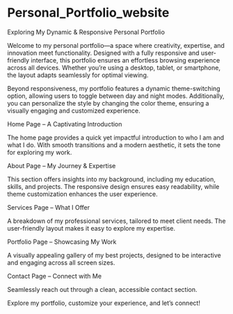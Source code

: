 # Personal_Portfolio_website
Exploring My Dynamic & Responsive Personal Portfolio

Welcome to my personal portfolio—a space where creativity, expertise, and innovation meet functionality. Designed with a fully responsive and user-friendly interface, this portfolio ensures an effortless browsing experience across all devices. Whether you’re using a desktop, tablet, or smartphone, the layout adapts seamlessly for optimal viewing.

Beyond responsiveness, my portfolio features a dynamic theme-switching option, allowing users to toggle between day and night modes. Additionally, you can personalize the style by changing the color theme, ensuring a visually engaging and customized experience.

Home Page – A Captivating Introduction

The home page provides a quick yet impactful introduction to who I am and what I do. With smooth transitions and a modern aesthetic, it sets the tone for exploring my work.

About Page – My Journey & Expertise

This section offers insights into my background, including my education, skills, and projects. The responsive design ensures easy readability, while theme customization enhances the user experience.

Services Page – What I Offer

A breakdown of my professional services, tailored to meet client needs. The user-friendly layout makes it easy to explore my expertise.

Portfolio Page – Showcasing My Work

A visually appealing gallery of my best projects, designed to be interactive and engaging across all screen sizes.

Contact Page – Connect with Me

Seamlessly reach out through a clean, accessible contact section.

Explore my portfolio, customize your experience, and let’s connect!
